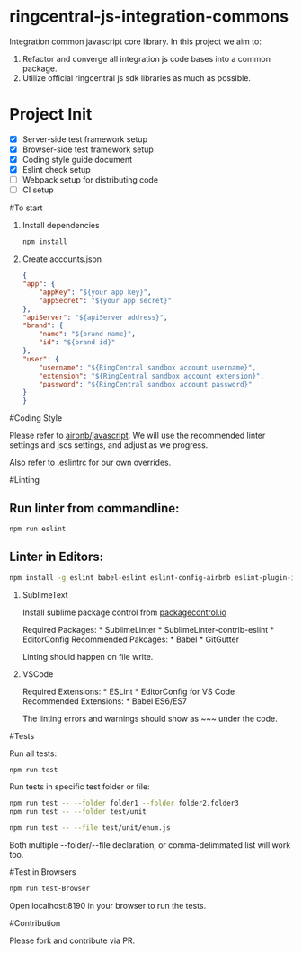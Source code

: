 # ringcentral-js-integration-commons

Integration common javascript core library.
In this project we aim to:

1. Refactor and converge all integration js code bases into a common package.
2. Utilize official ringcentral js sdk libraries as much as possible.

# Project Init

- [x] Server-side test framework setup
- [x] Browser-side test framework setup
- [x] Coding style guide document
- [x] Eslint check setup
- [ ] Webpack setup for distributing code
- [ ] CI setup

#To start

1. Install dependencies

    ```bash
    npm install
    ```
2. Create accounts.json

    ```json
    {
    "app": {
        "appKey": "${your app key}",
        "appSecret": "${your app secret}"
    },
    "apiServer": "${apiServer address}",
    "brand": {
        "name": "${brand name}",
        "id": "${brand id}"
    },
    "user": {
        "username": "${RingCentral sandbox account username}",
        "extension": "${RingCentral sandbox account extension}",
        "password": "${RingCentral sandbox account password}"
    }
    }
    ```

#Coding Style

Please refer to [airbnb/javascript](https://github.com/airbnb/javascript).
We will use the recommended linter settings and jscs settings, and adjust as we progress.

Also refer to .eslintrc for our own overrides.

#Linting

Run linter from commandline:
---

```bash
npm run eslint
```
Linter in Editors:
---

```bash
npm install -g eslint babel-eslint eslint-config-airbnb eslint-plugin-import eslint-plugin-jsx-a11y eslint-plugin-react
```

1. SublimeText

    Install sublime package control from [packagecontrol.io](https://packagecontrol.io/installation)

    Required Packages:
        * SublimeLinter
        * SublimeLinter-contrib-eslint
        * EditorConfig
    Recommended Pakcages:
        * Babel
        * GitGutter

    Linting should happen on file write.

2. VSCode

    Required Extensions:
        * ESLint
        * EditorConfig for VS Code
    Recommended Extensions:
        * Babel ES6/ES7

    The linting errors and warnings should show as ~~~ under the code.


#Tests

Run all tests:
```bash
npm run test
```

Run tests in specific test folder or file:
```bash
npm run test -- --folder folder1 --folder folder2,folder3
npm run test -- --folder test/unit

npm run test -- --file test/unit/enum.js
```
Both multiple --folder/--file declaration, or comma-delimmated list will work too.

#Test in Browsers

```bash
npm run test-Browser
```

Open localhost:8190 in your browser to run the tests.

#Contribution

Please fork and contribute via PR.

